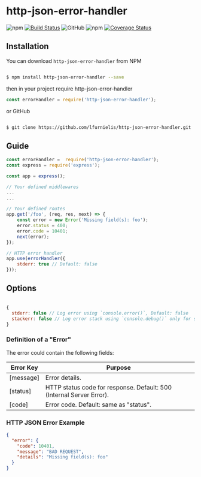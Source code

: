 # http-json-error-handler

![npm](https://img.shields.io/npm/v/http-json-error-handler)
[![Build Status](https://travis-ci.org/lfurnielis/http-json-error-handler.svg?branch=master)](https://travis-ci.org/lfurnielis/http-json-error-handler)
![GitHub](https://img.shields.io/github/license/lfurnielis/http-json-error-handler.svg)
![npm](https://img.shields.io/npm/dm/http-json-error-handler.svg)
[![Coverage Status](https://coveralls.io/repos/github/lfurnielis/http-json-error-handler/badge.svg?branch=master)](https://coveralls.io/github/lfurnielis/http-json-error-handler?branch=master)

## Installation

You can download `http-json-error-handler` from NPM

```bash

$ npm install http-json-error-handler --save

```

then in your project require http-json-error-handler

```js
const errorHandler = require('http-json-error-handler');
```

or GitHub

```bash

$ git clone https://github.com/lfurnielis/http-json-error-handler.git

```

## Guide

```js
const errorHandler =  require('http-json-error-handler');
const express = require('express');

const app = express();

// Your defined middlewares
...
...

// Your defined routes
app.get('/foo', (req, res, next) => {
    const error = new Error('Missing field(s): foo');
    error.status = 400;
    error.code = 10401;
    next(error);
});

// HTTP error handler
app.use(errorHandler({
	stderr: true // Default: false
}));
```

## Options

```js

{
  stderr: false // Log error using `console.error()`, Default: false
  stackerr: false // Log error stack using `console.debug()` only for statusCode >= 500, Default: false
}

```

### Definition of a "Error"

The error could contain the following fields:

| Error Key          | Purpose                                                                          |
| ------------------ | -------------------------------------------------------------------------------- |
| [message] | Error details.                                                                   |
| [status]  | HTTP status code for response. Default: 500 (Internal Server Error). |
| [code]    | Error code. Default: same as "status".                                  |

### HTTP JSON Error Example

```json
{
  "error": {
    "code": 10401,
    "message": "BAD REQUEST",
    "details": "Missing field(s): foo"
  }
}
```
